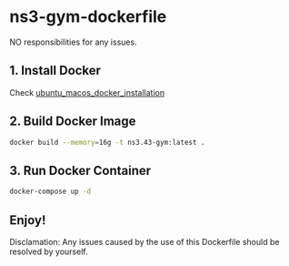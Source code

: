 # ns3-gym-dockerfile
NO responsibilities for any issues.
## 1. Install Docker
Check [ubuntu_macos_docker_installation](ubuntu_macos_docker_installation.md)

## 2. Build Docker Image
```bash
docker build --memory=16g -t ns3.43-gym:latest .
```

## 3. Run Docker Container
```bash
docker-compose up -d
```
Enjoy!
---
Disclamation: Any issues caused by the use of this Dockerfile should be resolved by yourself.
